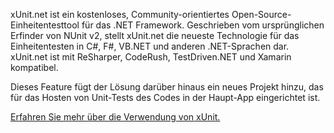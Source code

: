 ﻿xUnit.net ist ein kostenloses, Community-orientiertes Open-Source-Einheitentesttool für das .NET Framework. Geschrieben vom ursprünglichen Erfinder von NUnit v2, stellt xUnit.net die neueste Technologie für das Einheitentesten in C#, F#, VB.NET und anderen .NET-Sprachen dar. xUnit.net ist mit ReSharper, CodeRush, TestDriven.NET und Xamarin kompatibel. 

Dieses Feature fügt der Lösung darüber hinaus ein neues Projekt hinzu, das für das Hosten von Unit-Tests des Codes in der Haupt-App eingerichtet ist.

[Erfahren Sie mehr über die Verwendung von xUnit.](https://xunit.net/)
